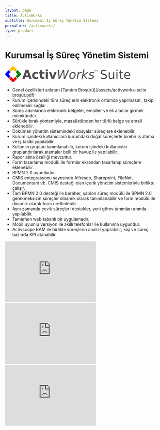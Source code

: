 ```yaml
---
layout: page
title: ActivWorks
subtitle: Kurumsal İş Süreç Yönetim Sistemi
permalink: /activworks/
type: product
---
```


# Kurumsal İş Süreç Yönetim Sistemi

![screenshot2](/images/activworks-suite-banner.png)

- Genel özellikleri anlatan [Tanıtım Broşürü](/assets/activworks-suite broşür.pdf)
- Kurum içerisindeki tüm süreçlerin elektronik ortamda yapılmasını, takip edilmesini sağlar .
- Süreç adımlarına elektronik belgeler, emailler ve ek alanlar girmek mümkündür.
- Sürükle bırak yöntemiyle, masaüstünden her türlü belge ve email eklenebilir.
- Doküman yönetim sistemindeki dosyalar süreçlere eklenebilir
- Kurum içindeki kullanıcılara kurumdaki doğal süreçlerle birebir iş atama ve iş takibi yapılabilir.
- Kullanıcı grupları tanımlanabilir, kurum içindeki kullanıcılar gruplandırılarak atamalar belli bir havuz ile yapılabilir.
- Rapor alma özelliği mevcuttur.
- Form tasarlama modülü ile formlar ekrandan tasarlanıp süreçlere eklenebilir.
- BPMN 2.0 uyumludur.
- CMIS entegrasyonu sayesinde Alfresco, Sharepoint, FileNet, Documentum vb. CMIS desteği olan içerik yönetim sistemleriyle birlikte çalışır.
- Tam BPMN 2.0 desteği ile beraber, şablon süreç modülü ile BPMN 2.0 gerekmeksizin süreçler dinamik olarak tanımlanabilir ve form modülü ile dinamik olarak form ürettirilebilir.
- Aynı zamanda çevik süreçleri destekler, yeni görev tanımları anında yapılabilir.
- Tamamen web tabanlı bir uygulamadır.
- Mobil uyumlu versiyon ile akıllı telefonlar ile kullanıma uygundur.
- Activscope BAM ile birlikte süreçlerin analizi yapılabilir; kişi ve süreç bazında KPI atanabilir.

<iframe allowfullscreen="" frameborder="0" height="200" scrolling="no" src="http://www.youtube.com/embed/qXr1aAgVEfE?rel=0" width="300"></iframe>
<iframe allowfullscreen="" src="http://www.youtube.com/embed/ldHCuifpEdE" frameborder="0" height="200"></iframe>
<iframe allowfullscreen="" src="http://www.youtube.com/embed/6vcwPRIqMmU" frameborder="0" height="200"></iframe>

<!-- {% image_set images/aw %} -->

<!-- ![screenshot1](/images/aw1.png)
![screenshot2](/images/aw2.png)
![screenshot3](/images/aw3.png)
![screenshot4](/images/aw4.png)
![screenshot5](/images/aw5.png)
![screenshot6](/images/aw6.png) -->
